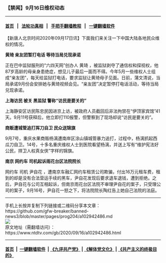 ### 【禁闻】9月16日维权动态
------------------------

#### [首页](https://github.com/gfw-breaker/banned-news3/blob/master/README.md) &nbsp;&nbsp;|&nbsp;&nbsp; [法轮功真相](https://github.com/begood0513/basic/blob/master/README.md)  &nbsp;&nbsp;|&nbsp;&nbsp; [手把手翻墙教程](https://github.com/gfw-breaker/guides/wiki)  &nbsp;&nbsp;|&nbsp;&nbsp; [一键翻墙软件](https://github.com/gfw-breaker/nogfw/blob/master/README.md)  



<div><div class="post_content" itemprop="articleBody">
 <p>
  【新唐人北京时间2020年09月17日讯】下面我们来关注一下中国大陆各地民众维权的情况。
 </p>
 <p>
  <strong>
   <ok href="https://www.ntdtv.com/gb/黄琦.htm">
    黄琦
   </ok>
   亲友团暂打电话 等待当局兑现承诺
  </strong>
 </p>
 <p>
  正在巴中监狱服刑的“六四天网”创办人
  <ok href="https://www.ntdtv.com/gb/黄琦.htm">
   黄琦
  </ok>
  ，被监狱剥夺了通信权和探视权，他87岁高龄的母亲身患绝症，想见儿子最后一面而不得。今年5月一些维权人士组成“亲友团”，每天给监狱打电话，要求监狱让黄琦母子见面。日前，蒲文清说，当局承诺9月份会安排她与黄琦视频会见。“亲友团”决定暂停打电话活动，等待当局兑现承诺。
 </p>
 <p>
  <strong>
   <ok href="https://www.ntdtv.com/gb/上海访民.htm">
    上海访民
   </ok>
   被关
   <ok href="https://www.ntdtv.com/gb/黑监狱.htm">
    黑监狱
   </ok>
   警称“访民是要关的”
  </strong>
 </p>
 <p>
  上海静安区访民陈忠民因进京上访，被政府人员截回后非法拘禁在“伊顶家宾馆”41天。9月11号获释后，他立即打110报警，但警察到了现场却说“访民是要关的”。
 </p>
 <p>
  <strong>
   商贩遭城管追打挥刀自卫 民众送锦旗
  </strong>
 </p>
 <p>
  9月7号，重庆水果商贩杨漓遭南岸区涂山镇城管暴力追打，过程中，杨漓抓起西瓜刀自卫。14号，十多名重庆维权人士到医院看望杨漓，并送上写有“维护宪法好公民，捍卫人权真女侠”字样的锦旗。
 </p>
 <p>
  <strong>
   南京
   <ok href="https://www.ntdtv.com/gb/网约车.htm">
    网约车
   </ok>
   司机起诉雨花台区法院院长
  </strong>
 </p>
 <p>
  <ok href="https://www.ntdtv.com/gb/网约车.htm">
   网约车
  </ok>
  司机
  <ok href="https://www.ntdtv.com/gb/尹自花.htm">
   尹自花
  </ok>
  ，遭南京车融汇网约车租赁公司欺骗，付出16万元租车费，租到的却是没有合法营运手续的黑车，尹自花发现后要求退车退钱，遭到拒绝。之后，尹自花与公司互相起诉，但南京雨花台区法院不审理尹自花的案子，只受理公司的案子，9月16号，尹自花一怒之下，将法院院长陶红告上她自己法院的法庭。
 </p>
 <div class="single_ad">
 </div>
</div>
</div>
<hr/>
手机上长按并复制下列链接或二维码分享本文章：<br/>
https://github.com/gfw-breaker/banned-news3/blob/master/pages/prog204/a102942486.md <br/>
<a href='https://github.com/gfw-breaker/banned-news3/blob/master/pages/prog204/a102942486.md'><img src='https://github.com/gfw-breaker/banned-news3/blob/master/pages/prog204/a102942486.md.png'/></a> <br/>
原文地址（需翻墙访问）：https://www.ntdtv.com/gb/2020/09/16/a102942486.html


------------------------
#### [首页](https://github.com/gfw-breaker/banned-news3/blob/master/README.md) &nbsp;|&nbsp; [一键翻墙软件](https://github.com/gfw-breaker/nogfw/blob/master/README.md) &nbsp;| [《九评共产党》](https://github.com/gfw-breaker/9ping.md/blob/master/README.md#九评之一评共产党是什么) | [《解体党文化》](https://github.com/gfw-breaker/jtdwh.md/blob/master/README.md) | [《共产主义的终极目的》](https://github.com/gfw-breaker/gczydzjmd.md/blob/master/README.md)


<img src='http://gfw-breaker.win/banned-news3/pages/prog204/a102942486.md' width='0px' height='0px'/>